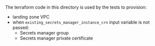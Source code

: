The terraform code in this directory is used by the tests to provision:
- landing zone VPC
- when `existing_secrets_manager_instance_crn` input variable is not passed:
    - Secrets manager group
    - Secrets manager private certificate
